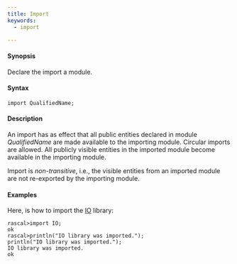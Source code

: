 ```yaml
---
title: Import
keywords:
  - import

---
```


#### Synopsis

Declare the import a module.

#### Syntax

`import QualifiedName;`

#### Description

An import has as effect that all public entities declared in module _QualifiedName_ are made available to the importing module. Circular imports are allowed. All publicly visible entities in the imported module become available in the importing module.

Import is _non-transitive_, i.e., the visible entities from an imported module are not re-exported by the importing module.

#### Examples

Here, is how to import the [IO](../../../Library/IO.md) library:

```rascal-shell 
rascal>import IO;
ok
rascal>println("IO library was imported.");
println("IO library was imported.");
IO library was imported.
ok
```


